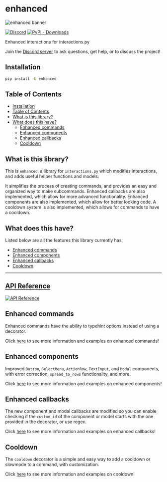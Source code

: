 # enhanced

![enhanced banner](https://github.com/interactions-py/enhanced/blob/main/src/enhanced_banner.png?raw=true)

[![Discord](https://img.shields.io/discord/924871439776108544?color=blue&label=discord&style=for-the-badge)](https://discord.gg/Y78bpT5aNv) [![PyPI - Downloads](https://img.shields.io/pypi/dm/enhanced?color=blue&style=for-the-badge)](https://pypi.org/project/enhanced/)

Enhanced interactions for interactions.py

Join the [Discord server](https://discord.gg/Y78bpT5aNv) to ask questions, get help, or to discuss the project!

## Installation

```bash
pip install -U enhanced
```

## Table of Contents

- [Installation](#installation)
- [Table of Contents](#table-of-contents)
- [What is this library?](#what-is-this-library)
- [What does this have?](#what-does-this-have)
  - [Enhanced commands](#enhanced-commands)
  - [Enhanced components](#enhanced-components)
  - [Enhanced callbacks](#enhanced-callbacks)
  - [Cooldown](#cooldown)

## What is this library?

This is `enhanced`, a library for `interactions.py` which modifies interactions, and adds useful helper functions and models.

It simplifies the process of creating commands, and provides an easy and organized way to make subcommands. Enhanced callbacks are also implemented, which allow for more advanced functionality. Enhanced components are also implemented, which allow for better looking code. A cooldown system is also implemented, which allows for commands to have a cooldown.

## What does this have?

Listed below are all the features this library currently has:

- [Enhanced commands](#enhanced-commands)
- [Enhanced components](#enhanced-components)
- [Enhanced callbacks](#enhanced-callbacks)
- [Cooldown](#cooldown)

---------------------

## [API Reference](./API-Reference)

[![API Reference](https://img.shields.io/badge/API-Reference-blue.svg)](./API-Reference)

## Enhanced commands

Enhanced commands have the ability to typehint options instead of using a decorator.

Click [here](./Enhanced-commands) to see more information and examples on enhanced commands!

## Enhanced components

Improved `Button`, `SelectMenu`, `ActionRow`, `TextInput`, and `Modal` components, with error correction, `spread_to_rows` functionality, and more.

Click [here](./Enhanced-components) to see more information and examples on enhanced components!

## Enhanced callbacks

The new component and modal callbacks are modified so you can enable checking if the `custom_id` of the component or model starts with the one provided in the decorator, or use regex.

Click [here](./Enhanced-callbacks) to see more information and examples on enhanced callbacks!

## Cooldown

The `cooldown` decorator is a simple and easy way to add a cooldown or slowmode to a command, with customization.

Click [here](./Cooldown) to see more information and examples on cooldown!
